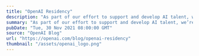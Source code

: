```yaml
---
title: "OpenAI Residency"
description: "As part of our effort to support and develop AI talent, we’re excited to announce the OpenAI Residency."
summary: "As part of our effort to support and develop AI talent, we’re excited to announce the OpenAI Residency."
pubDate: "Tue, 30 Nov 2021 08:00:00 GMT"
source: "OpenAI Blog"
url: "https://openai.com/blog/openai-residency"
thumbnail: "/assets/openai_logo.png"
---
```



